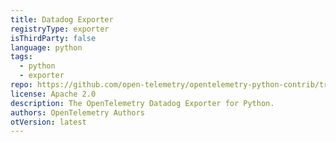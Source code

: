 ```yaml
---
title: Datadog Exporter
registryType: exporter
isThirdParty: false
language: python
tags:
  - python
  - exporter
repo: https://github.com/open-telemetry/opentelemetry-python-contrib/tree/master/exporter/opentelemetry-exporter-datadog
license: Apache 2.0
description: The OpenTelemetry Datadog Exporter for Python.
authors: OpenTelemetry Authors
otVersion: latest
---
```

